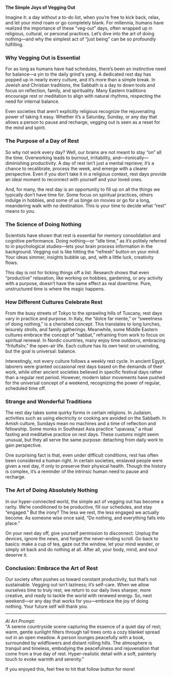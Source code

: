 **The Simple Joys of Vegging Out**

Imagine it: a day without a to-do list, when you’re free to kick back, relax, and let your mind roam or go completely blank. For millennia, humans have realized the importance of these "veg-out" days, often wrapped up in religious, cultural, or personal practices. Let’s dive into the art of doing nothing—and why the simplest act of “just being” can be so profoundly fulfilling.

### Why Vegging Out is Essential

For as long as humans have had schedules, there’s been an instinctive need for balance—a yin to the daily grind's yang. A dedicated rest day has popped up in nearly every culture, and it’s more than a simple break. In Jewish and Christian traditions, the Sabbath is a day to down tools and focus on reflection, family, and spirituality. Many Eastern traditions encourage rest or meditation to align with natural rhythms, respecting the need for internal balance.

Even societies that aren’t explicitly religious recognize the rejuvenating power of taking it easy. Whether it’s a Saturday, Sunday, or any day that allows a person to pause and recharge, vegging out is seen as a reset for the mind and spirit. 

### The Purpose of a Day of Rest

So why not work every day? Well, our brains are not meant to stay “on” all the time. Overworking leads to burnout, irritability, and—ironically—diminishing productivity. A day of rest isn’t just a mental reprieve; it’s a chance to recalibrate, process the week, and emerge with a clearer perspective. Even if you don’t take it in a religious context, rest days provide an ideal moment to reconnect with yourself and your loved ones.

And, for many, the rest day is an opportunity to fill up on all the things we typically don’t have time for. Some focus on spiritual practices, others indulge in hobbies, and some of us binge on movies or go for a long, meandering walk with no destination. This is your time to decide what “rest” means to you.

### The Science of Doing Nothing

Scientists have shown that rest is essential for memory consolidation and cognitive performance. Doing nothing—or “idle time,” as it’s politely referred to in psychological studies—lets your brain process information in the background. Vegging out is like hitting the “refresh” button on your mind. Your ideas simmer, insights bubble up, and, with a little luck, creativity flows.

This day is not for ticking things off a list. Research shows that even “productive” relaxation, like working on hobbies, gardening, or any activity with a purpose, doesn’t have the same effect as real downtime. Pure, unstructured time is where the magic happens.

### How Different Cultures Celebrate Rest

From the busy streets of Tokyo to the sprawling hills of Tuscany, rest days vary in practice and purpose. In Italy, the “dolce far niente,” or “sweetness of doing nothing,” is a cherished concept. This translates to long lunches, leisurely strolls, and family gatherings. Meanwhile, some Middle Eastern cultures embrace the concept of “sabbat,” refraining from work to focus on spiritual renewal. In Nordic countries, many enjoy time outdoors, embracing “friluftsliv,” the open-air life. Each culture has its own twist on unwinding, but the goal is universal: balance.

Interestingly, not every culture follows a weekly rest cycle. In ancient Egypt, laborers were granted occasional rest days based on the demands of their work, while other ancient societies believed in specific festival days rather than a regular rest period. However, modern labor movements have pushed for the universal concept of a weekend, recognizing the power of regular, scheduled time off.

### Strange and Wonderful Traditions

The rest day takes some quirky forms in certain religions. In Judaism, activities such as using electricity or cooking are avoided on the Sabbath. In Amish culture, Sundays mean no machines and a time of reflection and fellowship. Some monks in Southeast Asia practice “upavasa,” a ritual fasting and meditative practice on rest days. These customs might seem unusual, but they all serve the same purpose: detaching from daily work to gain perspective.

One surprising fact is that, even under difficult conditions, rest has often been considered a human right. In certain societies, enslaved people were given a rest day, if only to preserve their physical health. Though the history is complex, it’s a reminder of the intrinsic human need to pause and recharge.

### The Art of Doing Absolutely Nothing

In our hyper-connected world, the simple act of vegging out has become a rarity. We’re conditioned to be productive, fill our schedules, and stay “engaged.” But the irony? The less we rest, the less engaged we actually become. As someone wise once said, “Do nothing, and everything falls into place.”

On your next day off, give yourself permission to disconnect. Unplug the devices, ignore the news, and forget the never-ending scroll. Go back to basics: make a cup of tea, gaze out the window, let your mind wander, or simply sit back and do nothing at all. After all, your body, mind, and soul deserve it.

### Conclusion: Embrace the Art of Rest

Our society often pushes us toward constant productivity, but that’s not sustainable. Vegging out isn’t laziness; it’s self-care. When we allow ourselves time to truly rest, we return to our daily lives sharper, more creative, and ready to tackle the world with renewed energy. So, next weekend—or any day that works for you—embrace the joy of doing nothing. Your future self will thank you.

---

*AI Art Prompt:*  
"A serene countryside scene capturing the essence of a quiet day of rest; warm, gentle sunlight filters through tall trees onto a cozy blanket spread out in an open meadow. A person lounges peacefully with a book, surrounded by wildflowers and distant rolling hills. The atmosphere is tranquil and timeless, embodying the peacefulness and rejuvenation that come from a true day of rest. Hyper-realistic detail with a soft, painterly touch to evoke warmth and serenity." 

If you enjoyed this, feel free to hit that follow button for more!